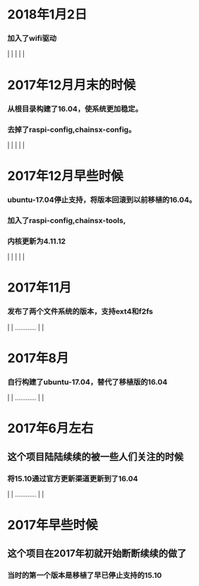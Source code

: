 # 2018年1月2日
### 加入了wifi驱动
|
|
|
|
|
# 2017年12月月末的时候
### 从根目录构建了16.04，使系统更加稳定。
### 去掉了raspi-config,chainsx-config。
|
|
|
|
|
# 2017年12月早些时候
### ubuntu-17.04停止支持，将版本回滚到以前移植的16.04。
### 加入了raspi-config,chainsx-tools,
### 内核更新为4.11.12
|
|
|
|
|
# 2017年11月
### 发布了两个文件系统的版本，支持ext4和f2fs
|
|
…………
|
|
# 2017年8月
### 自行构建了ubuntu-17.04，替代了移植版的16.04
|
|
…………
|
|
# 2017年6月左右
## 这个项目陆陆续续的被一些人们关注的时候
### 将15.10通过官方更新渠道更新到了16.04
|
|
…………
|
|
# 2017年早些时候
## 这个项目在2017年初就开始断断续续的做了
### 当时的第一个版本是移植了早已停止支持的15.10
